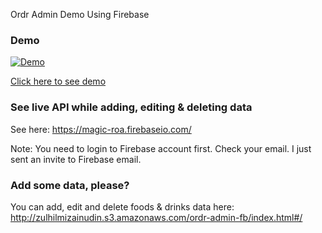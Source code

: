 Ordr Admin Demo Using Firebase

### Demo

[![Demo](http://i.imgur.com/5AOo3tP.jpg)](https://www.youtube.com/watch?v=t6HOV-_TnWs)

[Click here to see demo]

### See live API while adding, editing & deleting data

See here:
https://magic-roa.firebaseio.com/

Note: You need to login to Firebase account first. Check your email. I just sent an invite to Firebase email.

### Add some data, please?

You can add, edit and delete foods & drinks data here:
http://zulhilmizainudin.s3.amazonaws.com/ordr-admin-fb/index.html#/

[Click here to see demo]:https://www.youtube.com/watch?v=t6HOV-_TnWs